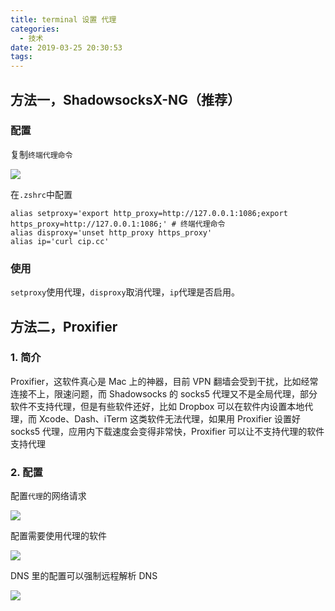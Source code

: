 ```yaml
---
title: terminal 设置 代理
categories:
  - 技术
date: 2019-03-25 20:30:53
tags:
---
```


## 方法一，ShadowsocksX-NG（推荐）

### 配置

复制`终端代理命令`

![](https://ws1.sinaimg.cn/large/006tKfTcly1g1f1oi9qmsj30ad0c276d.jpg)

在`.zshrc`中配置

```
alias setproxy='export http_proxy=http://127.0.0.1:1086;export https_proxy=http://127.0.0.1:1086;' # 终端代理命令
alias disproxy='unset http_proxy https_proxy'
alias ip='curl cip.cc'
```

### 使用

`setproxy`使用代理，`disproxy`取消代理，`ip`代理是否启用。

## 方法二，Proxifier

### 1. 简介
Proxifier，这软件真心是 Mac 上的神器，目前 VPN 翻墙会受到干扰，比如经常连接不上，限速问题，而 Shadowsocks 的 socks5 代理又不是全局代理，部分软件不支持代理，但是有些软件还好，比如 Dropbox 可以在软件内设置本地代理，而 Xcode、Dash、iTerm 这类软件无法代理，如果用 Proxifier 设置好 socks5 代理，应用内下载速度会变得非常快，Proxifier 可以让不支持代理的软件支持代理

### 2. 配置

配置`代理`的网络请求

![](https://ws4.sinaimg.cn/large/006tKfTcly1g1f1kppj2ij30sg0jawf9.jpg)

配置需要使用代理的软件

![](https://ws1.sinaimg.cn/large/006tKfTcly1g1f1ll551aj30rx0sg75c.jpg)

DNS 里的配置可以强制远程解析 DNS

![](https://ws3.sinaimg.cn/large/006tKfTcly1g1f1m0rlwhj30sg0nqab6.jpg)